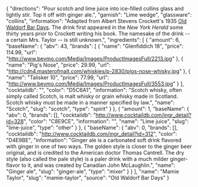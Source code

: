 {
    "directions": "Pour scotch and lime juice into ice-filled collins glass and lightly stir.  Top it off with ginger ale.",
    "garnish": "Lime wedge",
    "glassware": "collins",
    "information": "Adapted from Albert Stevens Crockett's 1935 [Old Waldorf Bar Days](http://www.amazon.com/gp/product/1438244304?ie=UTF8&camp=1789&creativeASIN=1438244304&linkCode=xm2&tag=barback-20). The drink first appeared in the *New York Herald* some thirty years prior to Crockett writing his book. The namesake of the drink -- a certain Mrs. Taylor -- is still unknown.",
    "ingredients": [
        {
            "amount": 6,
            "baseName": {
                "abv": 43,
                "brands": [
                    {
                        "name": "Glenfiddich 18",
                        "price": 114.99,
                        "url": "http://www.bevmo.com/Media/Images/ProductImagesFull/2213.jpg"
                    },
                    {
                        "name": "Pig's Nose",
                        "price": 29.99,
                        "url": "http://cdn4.masterofmalt.com/whiskies/p-2830/pigs-nose-whisky.jpg"
                    },
                    {
                        "name": "Talisker 10",
                        "price": 77.99,
                        "url": "http://www.bevmo.com/Media/Images/ProductImagesFull/3553.jpg"
                    }
                ],
                "cocktaildb": "",
                "color": "D5C6A1",
                "information": "Scotch whisky, often simply called Scotch, is malt whisky or grain whisky made in Scotland. Scotch whisky must be made in a manner specified by law.",
                "name": "Scotch",
                "slug": "scotch",
                "type": "spirit"
            }
        },
        {
            "amount": 1,
            "baseName": {
                "abv": 0,
                "brands": [],
                "cocktaildb": "http://www.cocktaildb.com/ingr_detail?id=328",
                "color": "C8E9CE",
                "information": "",
                "name": "Lime juice",
                "slug": "lime-juice",
                "type": "other"
            }
        },
        {
            "baseName": {
                "abv": 0,
                "brands": [],
                "cocktaildb": "http://www.cocktaildb.com/ingr_detail?id=312",
                "color": "D4E9BE",
                "information": "Ginger ale is a carbonated soft drink flavored with ginger in one of two ways. The golden style is closer to the ginger beer original, and is credited to the American doctor Thomas Cantrell. The dry style (also called the pale style) is a paler drink with a much milder ginger-flavor to it, and was created by Canadian John McLaughlin.",
                "name": "Ginger ale",
                "slug": "ginger-ale",
                "type": "mixer"
            }
        }
    ],
    "name": "Mamie Taylor",
    "slug": "mamie-taylor",
    "source": "Old Waldorf Bar Days"
}